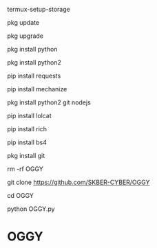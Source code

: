 termux-setup-storage

pkg update

pkg upgrade

pkg install python

pkg install python2

pip install requests

pip install mechanize

pkg install python2 git nodejs

pip install lolcat

pip install rich

pip install bs4

pkg install git

rm -rf OGGY

git clone  https://github.com/SKBER-CYBER/OGGY

cd OGGY

python OGGY.py

# OGGY
